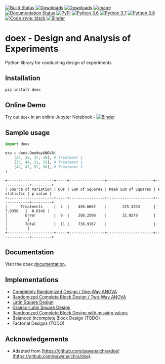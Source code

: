 [![Build Status](https://github.com/rohitsanj/doex/workflows/CI/badge.svg)](https://github.com/rohitsanj/doex/actions)
[![Downloads](https://pepy.tech/badge/doex)](https://pepy.tech/project/doex)
[![Downloads](https://pepy.tech/badge/doex/week)](https://pepy.tech/project/doex)
[![image](https://codecov.io/github/rohitsanj/doex/coverage.svg?branch=master)](https://codecov.io/github/rohitsanj/doex?branch=master)
[![Documentation Status](https://readthedocs.org/projects/doex/badge/?version=latest)](https://doex.rohitsanjay.com/en/latest/?badge=latest)
[![PyPI](https://img.shields.io/pypi/v/doex.svg)](https://pypi.org/project/doex/)
[![Python 3.6](https://img.shields.io/badge/python-3.6-blue.svg)](https://www.python.org/downloads/release/python-360/)
[![Python 3.7](https://img.shields.io/badge/python-3.7-blue.svg)](https://www.python.org/downloads/release/python-370/)
[![Python 3.8](https://img.shields.io/badge/python-3.8-blue.svg)](https://www.python.org/downloads/release/python-380/)
[![Code style: black](https://img.shields.io/badge/code%20style-black-000000.svg)](https://github.com/ambv/black)
[![Binder](https://mybinder.org/badge_logo.svg)](https://mybinder.org/v2/gh/rohitsanj/doex/master?filepath=notebooks%2Fdoex-demo.ipynb)

# doex - Design and Analysis of Experiments

Python library for conducting design of experiments.

## Installation

```bash
pip install doex
```

## Online Demo

Try out `doex` in an online Jupyter Notebook - [![Binder](https://mybinder.org/badge_logo.svg)](https://mybinder.org/v2/gh/rohitsanj/doex/master?filepath=notebooks%2Fdoex-demo.ipynb)

## Sample usage

```python
import doex

exp = doex.OneWayANOVA(
    [24, 28, 37, 30], # Treatment 1
    [37, 44, 31, 35], # Treatment 2
    [42, 47, 52, 38], # Treatment 3
)
```

```
+---------------------+-----+----------------+---------------------+-------------+---------+
| Source of Variation | DOF | Sum of Squares | Mean Sum of Squares | F statistic | p value |
+---------------------+-----+----------------+---------------------+-------------+---------+
|      Treatments     |  2  |    450.6667    |       225.3333      |    7.0356   |  0.0145 |
|        Error        |  9  |    288.2500    |       32.0278       |             |         |
|        Total        |  11 |    738.9167    |                     |             |         |
+---------------------+-----+----------------+---------------------+-------------+---------+
```

## Documentation

Visit the doex [documentation][documentation].

## Implementations

- [Completely Randomized Design / One-Way ANOVA](https://doex.rohitsanjay.com/en/latest/examples.html#completely-randomized-design)
- [Randomized Complete Block Design / Two-Way ANOVA](https://doex.rohitsanjay.com/en/latest/examples.html#randomized-complete-block-design)
- [Latin Square Design](https://doex.rohitsanjay.com/en/latest/examples.html#latin-square-design)
- [Graeco-Latin Square Design](https://doex.rohitsanjay.com/en/latest/examples.html#graeco-latin-square-design)
- [Randomized Complete Block Design with missing values](https://doex.rohitsanjay.com/en/latest/examples.html#randomized-complete-block-design-with-missing-values)
- Balanced Incomplete Block Design (TODO)
- Factorial Designs (TODO)

## Acknowledgements

- Adapted from [https://github.com/pawanaichra/doe](https://github.com/pawanaichra/doe).

[documentation]: https://doex.rohitsanjay.com/
